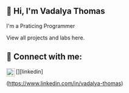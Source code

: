 ##  👋 Hi, I'm Vadalya Thomas

I'm a Praticing Programmer

View all projects and labs here.

<h2> 🤳 Connect with me:</h2>
[<img align="left" alt="VadalyaThomas | LinkedIn" width="22px" src="https://cdn.jsdelivr.net/npm/simple-icons@v3/icons/linkedin.svg" />][linkedin]

(https://www.linkedin.com/in/vadalya-thomas)
<!--
**vadalyathomas/vadalyathomas** is a ✨ _special_ ✨ repository because its `README.md` (this file) appears on your GitHub profile.

Here are some ideas to get you started:


-->
